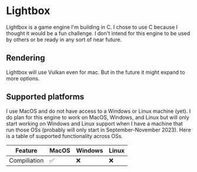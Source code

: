 # Lightbox

Lightbox is a game engine I'm building in C. I chose to use C because I thought
it would be a fun challenge. I don't intend for this engine to be used by others
or be ready in any sort of near future. 

## Rendering

Lightbox will use Vulkan even for mac. But in the future it might expand to more
options.

## Supported platforms

I use MacOS and do not have access to a Windows or Linux machine (yet). I do plan
for this engine to work on MacOS, Windows, and Linux but will only start working
on Windows and Linux support when I have a machine that run those OSs (probably
will only start in September-November 2023). Here is a table of supported functionality
across OSs.

| Feature      | MacOS | Windows | Linux |
| ------------ | ----- | ------- | ----- |
| Compiliation | ✅    | ❌      | ❌    |

